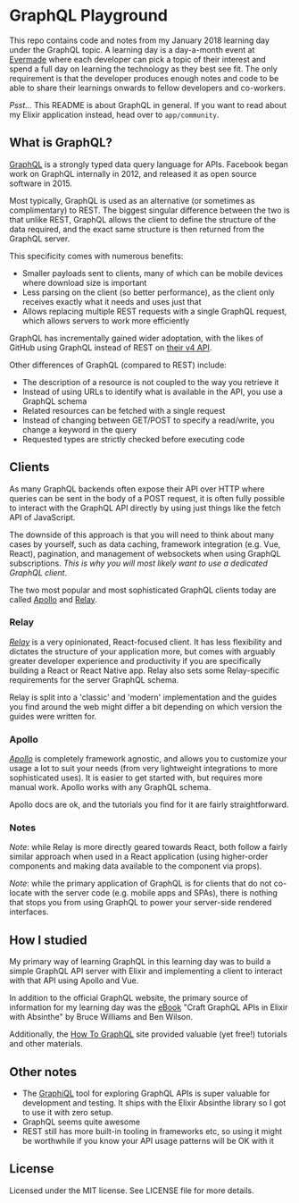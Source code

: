 # GraphQL Playground

This repo contains code and notes from my January 2018 learning day under the GraphQL topic. A learning day is a day-a-month event at [Evermade](https://www.evermade.fi) where each developer can pick a topic of their interest and spend a full day on learning the technology as they best see fit. The only requirement is that the developer produces enough notes and code to be able to share their learnings onwards to fellow developers and co-workers.

*Psst...* This README is about GraphQL in general. If you want to read about my Elixir application instead, head over to `app/community`.


## What is GraphQL?

[GraphQL](http://graphql.org/) is a strongly typed data query language for APIs. Facebook began work on GraphQL internally in 2012, and released it as open source software in 2015.

Most typically, GraphQL is used as an alternative (or sometimes as complimentary) to REST. The biggest singular difference between the two is that unlike REST, GraphQL allows the client to define the structure of the data required, and the exact same structure is then returned from the GraphQL server.

This specificity comes with numerous benefits:

- Smaller payloads sent to clients, many of which can be mobile devices where download size is important
- Less parsing on the client (so better performance), as the client only receives exactly what it needs and uses just that
- Allows replacing multiple REST requests with a single GraphQL request, which allows servers to work more efficiently

GraphQL has incrementally gained wider adoptation, with the likes of GitHub using GraphQL instead of REST on [their v4 API](https://developer.github.com/v4/).

Other differences of GraphQL (compared to REST) include:
- The description of a resource is not coupled to the way you retrieve it
- Instead of using URLs to identify what is available in the API, you use a GraphQL schema
- Related resources can be fetched with a single request
- Instead of changing between GET/POST to specify a read/write, you change a keyword in the query
- Requested types are strictly checked before executing code  

## Clients

As many GraphQL backends often expose their API over HTTP where queries can be sent in the body of a POST request, it is often fully possible to interact with the GraphQL API directly by using just things like the fetch API of JavaScript.

The downside of this approach is that you will need to think about many cases by yourself, such as data caching, framework integration (e.g. Vue, React), pagination, and management of websockets when using GraphQL subscriptions. *This is why you will most likely want to use a dedicated GraphQL client*.

The two most popular and most sophisticated GraphQL clients today are called [Apollo](https://www.apollographql.com/) and [Relay](https://facebook.github.io/relay/).

### Relay
*[Relay](https://facebook.github.io/relay/)* is a very opinionated, React-focused client. It has less flexibility and dictates the structure of your application more, but comes with arguably greater developer experience and productivity if you are specifically building a React or React Native app. Relay also sets some Relay-specific requirements for the server GraphQL schema.

Relay is split into a 'classic' and 'modern' implementation and the guides you find around the web might differ a bit depending on which version the guides were written for.

### Apollo
*[Apollo](https://www.apollographql.com/)* is completely framework agnostic, and allows you to customize your usage a lot to suit your needs (from very lightweight integrations to more sophisticated uses). It is easier to get started with, but requires more manual work. Apollo works with any GraphQL schema.

Apollo docs are ok, and the tutorials you find for it are fairly straightforward.

### Notes
*Note*: while Relay is more directly geared towards React, both follow a fairly similar approach when used in a React application (using higher-order components and making data available to the component via props).

*Note*: while the primary application of GraphQL is for clients that do not co-locate with the server code (e.g. mobile apps and SPAs), there is nothing that stops you from using GraphQL to power your server-side rendered interfaces.


## How I studied

My primary way of learning GraphQL in this learning day was to build a simple GraphQL API server with Elixir and implementing a client to interact with that API using Apollo and Vue.

In addition to the official GraphQL website, the primary source of information for my learning day was the [eBook](https://pragprog.com/book/wwgraphql/craft-graphql-apis-in-elixir-with-absinthe) "Craft GraphQL APIs in Elixir with Absinthe" by Bruce Williams and Ben Wilson.

Additionally, the [How To GraphQL](https://www.howtographql.com) site provided valuable (yet free!) tutorials and other materials.


## Other notes

- The [GraphiQL](https://github.com/graphql/graphiql) tool for exploring GraphQL APIs is super valuable for development and testing. It ships with the Elixir Absinthe library so I got to use it with zero setup.
- GraphQL seems quite awesome
- REST still has more built-in tooling in frameworks etc, so using it might be worthwhile if you know your API usage patterns will be OK with it

## License

Licensed under the MIT license. See LICENSE file for more details.
